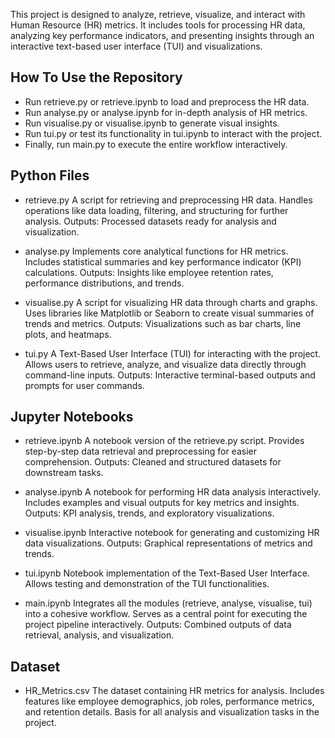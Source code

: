 This project is designed to analyze, retrieve, visualize, and interact with Human Resource (HR) metrics. 
It includes tools for processing HR data, analyzing key performance indicators, and presenting insights through an interactive text-based user interface (TUI) and visualizations.

## How To Use the Repository
- Run retrieve.py or retrieve.ipynb to load and preprocess the HR data.
- Run analyse.py or analyse.ipynb for in-depth analysis of HR metrics.
- Run visualise.py or visualise.ipynb to generate visual insights.
- Run tui.py or test its functionality in tui.ipynb to interact with the project.
- Finally, run main.py to execute the entire workflow interactively.

## Python Files

- retrieve.py
A script for retrieving and preprocessing HR data.
Handles operations like data loading, filtering, and structuring for further analysis.
Outputs: Processed datasets ready for analysis and visualization.

- analyse.py
Implements core analytical functions for HR metrics.
Includes statistical summaries and key performance indicator (KPI) calculations.
Outputs: Insights like employee retention rates, performance distributions, and trends.

- visualise.py
A script for visualizing HR data through charts and graphs.
Uses libraries like Matplotlib or Seaborn to create visual summaries of trends and metrics.
Outputs: Visualizations such as bar charts, line plots, and heatmaps.

- tui.py
A Text-Based User Interface (TUI) for interacting with the project.
Allows users to retrieve, analyze, and visualize data directly through command-line inputs.
Outputs: Interactive terminal-based outputs and prompts for user commands.

## Jupyter Notebooks

- retrieve.ipynb
A notebook version of the retrieve.py script.
Provides step-by-step data retrieval and preprocessing for easier comprehension.
Outputs: Cleaned and structured datasets for downstream tasks.

- analyse.ipynb
A notebook for performing HR data analysis interactively.
Includes examples and visual outputs for key metrics and insights.
Outputs: KPI analysis, trends, and exploratory visualizations.

- visualise.ipynb
Interactive notebook for generating and customizing HR data visualizations.
Outputs: Graphical representations of metrics and trends.

- tui.ipynb
Notebook implementation of the Text-Based User Interface.
Allows testing and demonstration of the TUI functionalities.

- main.ipynb
Integrates all the modules (retrieve, analyse, visualise, tui) into a cohesive workflow.
Serves as a central point for executing the project pipeline interactively.
Outputs: Combined outputs of data retrieval, analysis, and visualization.

## Dataset

- HR_Metrics.csv
The dataset containing HR metrics for analysis.
Includes features like employee demographics, job roles, performance metrics, and retention details.
Basis for all analysis and visualization tasks in the project.
